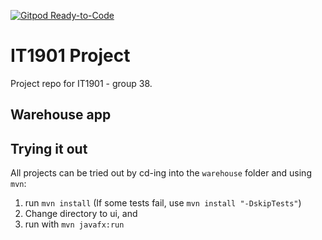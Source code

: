[![Gitpod Ready-to-Code](https://img.shields.io/badge/Gitpod-Ready--to--Code-blue?logo=gitpod)](https://gitpod.stud.ntnu.no/#https://gitlab.stud.idi.ntnu.no/it1901/groups-2021/gr2138/gr2138/-/tree/main/)
# IT1901 Project

Project repo for IT1901 - group 38.

## Warehouse app


## Trying it out

All projects can be tried out by cd-ing into the `warehouse` folder and using `mvn`:

1. run `mvn install` (If some tests fail, use `mvn install "-DskipTests"`)
2. Change directory to ui, and
3. run with `mvn javafx:run`
